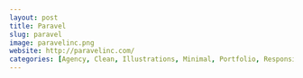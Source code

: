 ```yaml
---
layout: post
title: Paravel
slug: paravel
image: paravelinc.png
website: http://paravelinc.com/
categories: [Agency, Clean, Illustrations, Minimal, Portfolio, Responsive]
---
```

